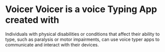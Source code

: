 # Voicer Voicer is a voice Typing App created with 
Individuals with physical disabilities or conditions that affect their ability to type, such as paralysis or motor impairments, can use voice typer apps to communicate and interact with their devices.
